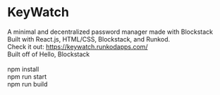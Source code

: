 # KeyWatch
A minimal and decentralized password manager made with Blockstack<br>
Built with React.js, HTML/CSS, Blockstack, and Runkod.<br>
Check it out: https://keywatch.runkodapps.com/
<br>
Built off of Hello, Blockstack
<br>
<br>
npm install
<br>
npm run start
<br>
npm run build
